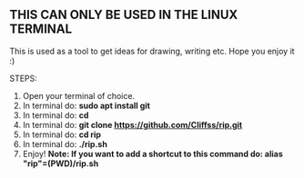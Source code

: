 THIS CAN ONLY BE USED IN THE LINUX TERMINAL 
--
This is used as a tool to get ideas for drawing, writing etc. Hope you enjoy it :)

STEPS:
1. Open your terminal of choice.
2. In terminal do: **sudo apt install git**
3. In terminal do: **cd**
4. In terminal do: **git clone https://github.com/Cliffss/rip.git**
5. In terminal do: **cd rip**
6. In terminal do: **./rip.sh**
7. Enjoy!
**Note: If you want to add a shortcut to this command do: alias "rip"=(PWD)/rip.sh**
